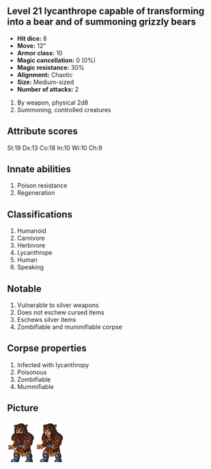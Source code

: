 ## Level 21 lycanthrope capable of transforming into a bear and of summoning grizzly bears

- **Hit dice:** 8
- **Move:** 12"
- **Armor class:** 10
- **Magic cancellation:** 0 (0%)
- **Magic resistance:** 30%
- **Alignment:** Chaotic
- **Size:** Medium-sized
- **Number of attacks:** 2
1. By weapon, physical 2d8
2. Summoning, controlled creatures

## Attribute scores

St:19 Dx:13 Co:18 In:10 Wi:10 Ch:9

## Innate abilities

1. Poison resistance
2. Regeneration

## Classifications

1. Humanoid
2. Carnivore
3. Herbivore
4. Lycanthrope
5. Human
6. Speaking

## Notable

1. Vulnerable to silver weapons
2. Does not eschew cursed items
3. Eschews silver items
4. Zombifiable and mummifiable corpse

## Corpse properties

1. Infected with lycanthropy
2. Poisonous
3. Zombifiable
4. Mummifiable

## Picture

![Werebear - Human form](https://github.com/hyvanmielenpelit/GnollHackTileSet/blob/main/Monsters/human-werebear/human-werebear.png) ![Werebear - Human form](https://github.com/hyvanmielenpelit/GnollHackTileSet/blob/main/Monsters/human-werebear/human-werebear_female.png)
